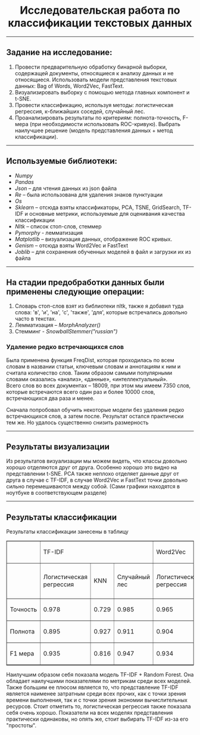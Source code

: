 <h1 align = 'center'>Исследовательская работа по классификации текстовых данных</h1>

<hr>

<h2>Задание на исследование:</h2>
<ol>
  <li>Провести предварительную обработку бинарной выборки, содержащей документы, относящиеся к анализу данных и не относящиеся. Использовать модели представления текстовых данных: Bag of Words, Word2Vec, FastText.</li>
<li>Визуализировать выборку с помощью метода главных компонент и t-SNE.</li>
<li>Провести классификацию, используя методы: логистическая регрессия, к-ближайших соседей, случайный лес.</li>
<li>Проанализировать результаты по критериям: полнота-точность, F-мера (при необходимости использовать ROC-кривую). Выбрать наилучшее решение (модель представления данных + метод классификации). </li>
</ol>

<hr>
<h2>Используемые библиотеки:</h2>

<ul>
  <li>	<i>Numpy</i> </li>
  <li>	<i>Pandas</i></li>
  <li>	<i>Json</i> – для чтения данных из json файла</li>
  <li>	<i>Re</i> – была использована для удаления знаков пунктуации</li>
  <li>	<i>Os</i> </li>
  <li>	<i>Sklearn</i> – отсюда взяты классификаторы, PCA, TSNE, GridSearch, TF-IDF и основные метрики, используемые для оценивания качества классификации</li>
  <li>	<i>Nltk</i> – список стоп-слов, стеммер</li>
  <li>	<i>Pymorphy</i> - лемматизация</li>
  <li>	<i>Matplotlib</i> – визуализация данных, отображение ROC кривых.</li>
  <li>	<i>Genism</i> – отсюда взяты Word2Vec и FastText</li>
  <li>	<i>Joblib</i> – для сохранения обученных моделей в файл и загрузки их из файла</li>
</ul>

<hr>
<h2>На стадии предобработки данных были применены следующие операции:</h2>

<ol>
  <li>Словарь стоп-слов взят из библиотеки nltk, также я добавил туда слова: 'в', 'и', 'на', 'с', 'также', 'для', которые встречались довольно часто в текстах.</li>
  <li>Лемматизация – <i>MorphAnalyzer()</i></li>
  <li>Стемминг - <i>SnowballStemmer("russian")</i></li>
</ol>

<h3>Удаление редко встречающихся слов</h3>
<div>
  Была применена функция FreqDist, которая проходилась по всем словам в названии статьи, ключевым словам и аннотациям к ним и считала количество слов. Таким образом самыми популярными словами оказались «анализ», «данные», «интеллектуальный».
</div>

<div>
  Всего слов во всех документах – 18009, при этом мы имеем 7350 слов, которые встречаются всего один раз и более 10000 слов, встречающихся два раза и менее.

Сначала попробовал обучить некоторые модели без удаления редко встречающихся слов, а затем после. Результат остался практически тем же. Но удалось существенно снизить размерность
</div>

<hr>
<h2>Результаты визуализации</h2>
<div>Из результатов визуализации мы можем видеть, что классы довольно хорошо отделяются друг от друга. Особенно хорошо это видно на представлении t-SNE. PCA также неплохо отделяет данные друг от друга в случае с TF-IDF, в случае Word2Vec и FastText точки довольно сильно перемешиваются между собой. (Сами графики находятся в ноутбуке в соответствующем разделе) </div>

<hr>
<h2>Результаты классификации</h2>
<div> Результаты классификации занесены в таблицу </div>

<table border="1"><tr><td><p><b> </b></p>
</td>
<td colspan="3"><p>TF-IDF</p>
</td>
<td colspan="3"><p>Word2Vec</p>
</td>
<td colspan="3"><p>FastText</p>
</td>
</tr>
<tr><td><p><b> </b></p>
</td>
<td><p>Логистическая регрессия</p>
</td>
<td><p>KNN</p>
</td>
<td><p>Случайный лес</p>
</td>
<td><p>Логистическая регрессия</p>
</td>
<td><p>KNN</p>
</td>
<td><p>Случайный</p>
<p> лес</p>
</td>
<td><p>Логистическая регрессия</p>
</td>
<td><p>KNN</p>
</td>
<td><p>Случайный лес</p>
</td>
</tr>
<tr><td><p>Точность</p>
</td>
<td><p>0.978</p>
</td>
<td>0.729
</td>
<td>0.985
</td>
<td>0.965
</td>
<td>0.806
</td>
<td>0.910
</td>
<td>0.975
</td>
<td>0.807
</td>
<td>0.944
</td>
</tr>
<tr><td><p>Полнота</p>
</td>
<td>0.895
</td>
<td>0.927
</td>
<td>0.911</td>
<td>0.904
</td>
<td>0.927
</td>
<td>0.901
</td>
<td>0.901
</td>
<td>0.891
</td>
<td>0.891
</td>
</tr>
<tr><td><p>F1 мера</p>
</td>
<td>0.935</td>
<td>0.816
</td>
<td>0.947
</td>
<td>0.934
</td>
<td>0.862
</td>
<td>0.906
</td>
<td>0.936
</td>
<td>0.847
</td>
<td>0.917
</td>
</tr>
</table>

<div> Наилучшим образом себя показала модель TF-IDF + Random Forest. Она обладает наилучшими показателями по метрикам среди всех моделей. Также большим ее плюсом является то, что представление TF-IDF является наименее затратным среди всех прочих, как с точки зрения времени выполнения, так и с точки зрения экономии вычислительных ресурсов. Стоит отметить то, логистическая регрессия также показала себя очень хорошо. Показатели на всех моделях представления практически одинаковы, но опять же, стоит выбирать TF-IDF из-за его "простоты". </div>










